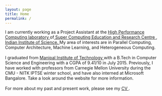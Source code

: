 ```yaml
---
layout: page
title: Home
permalink: /
---
```


<div class="container">

I am currently working as a Project Assistant at the <a href= "http://hpc.serc.iisc.ernet.in/"> High Performance Computing laboratory </a> of<a href = "http://www.serc.iisc.in/"> Super Computing Education and Research Centre </a>, <a href = "http://www.iisc.ernet.in/">Indian Institute of Science. </a> My area of interests are in Parallel Computing, Computer Architecture, Machine Learning, and Heterogeneous Computing.<br /><br /> I graduated from <a href = "http://manipal.edu/mu.html"> Manipal Institute of Technology </a> with a B.Tech in Computer Science and Engineering with a CGPA of 9.41/10 in July 2015. Previously, I have worked with professors from Carnegie Mellon University  during the CMU - NITK IPTSE winter school, and have also interned at Microsoft Bangalore. Take a look around the website for more information. <br /><br/>For more about my past and present work, please see my <a href = "http://tejeswinisundaram.github.io/assets/tejeswini_resume.pdf"> CV </a>.


</div>
